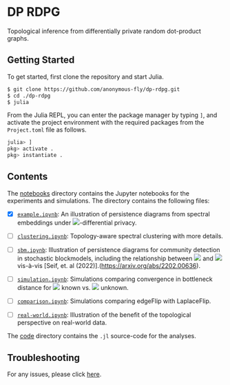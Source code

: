 # DP RDPG

Topological inference from differentially private random dot-product graphs.

## Getting Started

To get started, first clone the repository and start Julia.

```bash
$ git clone https://github.com/anonymous-fly/dp-rdpg.git
$ cd ./dp-rdpg
$ julia
```

From the Julia REPL, you can enter the package manager by typing `]`, and activate the project environment with the required packages from the `Project.toml` file as follows.
```julia
julia> ]
pkg> activate .
pkg> instantiate .
```

## Contents

The [notebooks](./notebooks/) directory contains the Jupyter notebooks for the experiments and simulations. The directory contains the following files:

- [x] [`example.ipynb`](./notebooks/example.ipynb): An illustration of persistence diagrams from spectral embeddings under <img src="https://render.githubusercontent.com/render/math?math=\epsilon">-differential privacy.


- [ ] [`clustering.ipynb`](./notebooks/clustering.ipynb): Topology-aware spectral clustering with more details. 


- [ ] [`sbm.ipynb`](./notebooks/sbm.ipynb): Illustration of persistence diagrams for community detection in stochastic blockmodels, including the relationship between <img src="https://render.githubusercontent.com/render/math?math=\epsilon"> and <img src="https://render.githubusercontent.com/render/math?math=n"> vis-à-vis [Seif, et. al (2022)].(https://arxiv.org/abs/2202.00636).


- [ ] [`simulation.ipynb`](./notebooks/simulation.ipynb): Simulations comparing convergence in bottleneck distance for <img src="https://render.githubusercontent.com/render/math?math=\epsilon"> known vs. <img src="https://render.githubusercontent.com/render/math?math=\epsilon"> unknown. 


- [ ] [`comparison.ipynb`](./notebooks/comparison.ipynb): Simulations comparing edgeFlip with LaplaceFlip. 


- [ ] [`real-world.ipynb`](./notebooks/real-world.ipynb): Illustration of the benefit of the topological perspective on real-world data. 


The [code](./code/) directory contains the `.jl` source-code for the analyses.


## Troubleshooting

For any issues, please click [here](https://github.com/anonymous-fly/dp-rdpg/issues/new/choose).